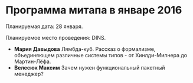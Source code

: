 # Программа митапа в январе 2016

Планируемая дата: 28 января.

Планируемое место проведения: DINS.

* **Мария Давыдова** Лямбда-куб. 
Рассказ о формализме, объединяющем различные системы типов - от Хинлди-Милнера до Мартин-Лёфа.
* **Велесюк Максим** Зачем нужен функциональный пакетный менеджер?
